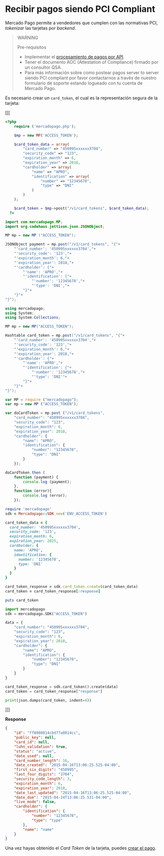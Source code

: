 # Recibir pagos siendo PCI Compliant

Mercado Pago permite a vendedores que cumplen con las normativas PCI, _tokenizar_ las tarjetas por _backend_.

> WARNING
>
> Pre-requisitos
>
> * Implementar el [procesamiento de pagos por API](https://www.mercadopago[FAKER][URL][DOMAIN]/developers/es/guides/online-payments/checkout-api/receiving-payment-by-card).
> * Tener el documento AOC (Attestation of Compliance) firmado por un consultor QSA.
> * Para más información sobre como postear pagos server to server siendo PCI compliant por favor contactarnos a través de nuestro formulario de soporte estando logueado con tu cuenta de Mercado Pago. 

Es necesario crear un `card_token`, el cual es la representación segura de la tarjeta:

[[[
```php
<?php  
    require ('mercadopago.php');

    $mp = new MP('ACCESS_TOKEN');

    $card_token_data = array(
        "card_number" => "450995xxxxxx3704",
        "security_code" => "123",
        "expiration_month" => 6,
        "expiration_year" => 2018,
        "cardholder" => array(
            "name" => "APRO",
            "identification" => array(
                "number" => "12345678",
                "type" => "DNI"
            )
        )
    );

    $card_token = $mp->post("/v1/card_tokens", $card_token_data);
  ?>
```
```java
import com.mercadopago.MP;
import org.codehaus.jettison.json.JSONObject;

MP mp = new MP ("ACCESS_TOKEN");

JSONObject payment = mp.post("/v1/card_tokens", "{"+
    "'card_number': '450995xxxxxx3704',"+
    "'security_code': '123',"+
    "'expiration_month': 6,"+
    "'expiration_year': 2018,"+
    "'cardholder': {"+
        "'name': 'APRO',"+
        "'identification': {"+
            "'number': '12345678',"+
            "'type': 'DNI',"+
        "}"+
    "}"+
"}");
```
```csharp
using mercadopago;
using System;
using System.Collections;

MP mp = new MP("ACCESS_TOKEN");

Hashtable card_token = mp.post("/v1/card_tokens", "{"+
    "'card_number': '450995xxxxxx3704',"+
    "'security_code': '123',"+
    "'expiration_month': 6,"+
    "'expiration_year': 2018,"+
    "'cardholder': {"+
        "'name': 'APRO',"+
        "'identification': {"+
            "'number': '12345678',"+
            "'type': 'DNI'"+
        "}"+
    "}"+
"}");
```
```javascript
var MP = require ("mercadopago");
var mp = new MP ("ACCESS_TOKEN");

var doCardToken = mp.post ("/v1/card_tokens",
    "card_number": "450995xxxxxx3704",
    "security_code": "123",
    "expiration_month": 6,
    "expiration_year": 2018,
    "cardholder": {
        "name": "APRO",
        "identification": {
            "number": "12345678",
            "type": "DNI"
        }
    });

doCardToken.then (
    function (payment) {
        console.log (payment);
    },
    function (error){
        console.log (error);
    });
```
```ruby
require 'mercadopago'
sdk = Mercadopago::SDK.new('ENV_ACCESS_TOKEN')

card_token_data = {
  card_number: '450995xxxxxx3704',
  security_code: '123',
  expiration_month: 6,
  expiration_year: 2025,
  cardholder: {
    name: 'APRO',
    identification: {
      number: '12345678',
      type: 'DNI'
    }
  }
}

card_token_response = sdk.card_token.create(card_token_data)
card_token = card_token_response[:response]

puts card_token
```
```python
import mercadopago
sdk = mercadopago.SDK("ACCESS_TOKEN")

data = {
    "card_number": "450995xxxxxx3704",
    "security_code": "123",
    "expiration_month": 6,
    "expiration_year": 2018,
    "cardholder": {
        "name": "APRO",
        "identification": {
            "number": "12345678",
            "type": "DNI"
        }
    }
}

card_token_response = sdk.card_token().create(data)
card_token = card_token_response["response"]

print(json.dumps(card_token, indent=4))
```
]]]

**Response**

```json
{
    "id": "ff8080814cbd77a8014cc",
    "public_key": null,
    "card_id": null,
    "luhn_validation": true,
    "status": "active",
    "date_used": null,
    "card_number_length": 16,
    "date_created": "2015-04-16T13:06:25.525-04:00",
    "first_six_digits": "450995",
    "last_four_digits": "3704",
    "security_code_length": 3,
    "expiration_month": 6,
    "expiration_year": 2018,
    "date_last_updated": "2015-04-16T13:06:25.525-04:00",
    "date_due": "2015-04-24T13:06:25.531-04:00",
    "live_mode": false,
    "cardholder": {
        "identification": {
            "number": "12345678",
            "type": "type"
        },
        "name": "name"
    }
}
```

Una vez hayas obtenido el _Card Token_ de la tarjeta, puedes [crear el pago](https://www.mercadopago[FAKER][URL][DOMAIN]/developers/es/guides/online-payments/checkout-api/receiving-payment-by-card#bookmark_envía_el_pago_a_mercado_pago).
